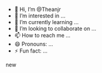 - 👋 Hi, I’m @Theanjr 
- 👀 I’m interested in ...
- 🌱 I’m currently learning ...
- 💞️ I’m looking to collaborate on ...
- 📫 How to reach me ...
- 😄 Pronouns: ...
- ⚡ Fun fact: ...

<!---
Theanjr/Theanjr is a ✨ special ✨ repository because its `README.md` (this file) appears on your GitHub profile.
You can click the Preview link to take a look at your changes.
---> new

